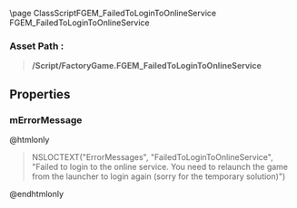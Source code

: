 \page ClassScriptFGEM_FailedToLoginToOnlineService FGEM_FailedToLoginToOnlineService
### Asset Path :
<b><blockquote>/Script/FactoryGame.FGEM_FailedToLoginToOnlineService</blockquote></b>
## Properties

### mErrorMessage
@htmlonly
<blockquote>NSLOCTEXT("ErrorMessages", "FailedToLoginToOnlineService", "Failed to login to the online service. You need to relaunch the game from the launcher to login again (sorry for the temporary solution)")</blockquote>
@endhtmlonly

